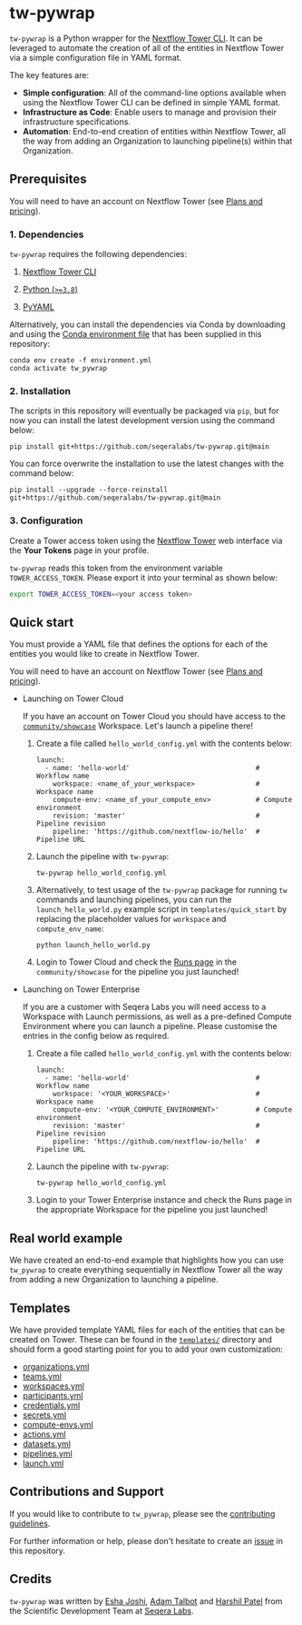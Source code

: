 # tw-pywrap

`tw-pywrap` is a Python wrapper for the [Nextflow Tower CLI](https://github.com/seqeralabs/tower-cli). It can be leveraged to automate the creation of all of the entities in Nextflow Tower via a simple configuration file in YAML format.

The key features are:

- **Simple configuration**: All of the command-line options available when using the Nextflow Tower CLI can be defined in simple YAML format.
- **Infrastructure as Code**: Enable users to manage and provision their infrastructure specifications.
- **Automation**: End-to-end creation of entities within Nextflow Tower, all the way from adding an Organization to launching pipeline(s) within that Organization.

## Prerequisites

You will need to have an account on Nextflow Tower (see [Plans and pricing](https://cloud.tower.nf/pricing/)).

### 1. Dependencies

`tw-pywrap` requires the following dependencies:

1. [Nextflow Tower CLI](https://github.com/seqeralabs/tower-cli#1-installation)

2. [Python (`>=3.8`)](https://www.python.org/downloads/)

3. [PyYAML](https://pypi.org/project/PyYAML/)

Alternatively, you can install the dependencies via Conda by downloading and using the [Conda environment file](environment.yml) that has been supplied in this repository:

```console
conda env create -f environment.yml
conda activate tw_pywrap
```

### 2. Installation

The scripts in this repository will eventually be packaged via `pip`, but for now you can install the latest development version using the command below:

```
pip install git+https://github.com/seqeralabs/tw-pywrap.git@main
```

You can force overwrite the installation to use the latest changes with the command below:

```
pip install --upgrade --force-reinstall git+https://github.com/seqeralabs/tw-pywrap.git@main
```

### 3. Configuration

Create a Tower access token using the [Nextflow Tower](https://tower.nf/) web interface via the **Your Tokens** page in your profile.

`tw-pywrap` reads this token from the environment variable `TOWER_ACCESS_TOKEN`. Please export it into your terminal as shown below:

```bash
export TOWER_ACCESS_TOKEN=<your access token>
```

## Quick start

You must provide a YAML file that defines the options for each of the entities you would like to create in Nextflow Tower.

You will need to have an account on Nextflow Tower (see [Plans and pricing](https://cloud.tower.nf/pricing/)).

- Launching on Tower Cloud

  If you have an account on Tower Cloud you should have access to the [`community/showcase`](https://seqera.io/blog/introducing-the-tower-cloud-community-workspace/) Workspace. Let's launch a pipeline there!

  1. Create a file called `hello_world_config.yml` with the contents below:

     ```
     launch:
       - name: 'hello-world'                               # Workflow name
         workspace: <name_of_your_workspace>               # Workspace name
         compute-env: <name_of_your_compute_env>           # Compute environment
         revision: 'master'                                # Pipeline revision
         pipeline: 'https://github.com/nextflow-io/hello'  # Pipeline URL
     ```

  2. Launch the pipeline with `tw-pywrap`:

     ```
     tw-pywrap hello_world_config.yml
     ```

  3. Alternatively, to test usage of the `tw-pywrap` package for running `tw` commands and launching pipelines, you can run the `launch_hello_world.py` example script in `templates/quick_start` by replacing the placeholder values for `workspace` and `compute_env_name`:

     ```
     python launch_hello_world.py
     ```

  4. Login to Tower Cloud and check the [Runs page](https://tower.nf/orgs/community/workspaces/showcase/watch) in the `community/showcase` for the pipeline you just launched!

- Launching on Tower Enterprise

  If you are a customer with Seqera Labs you will need access to a Workspace with Launch permissions, as well as a pre-defined Compute Environment where you can launch a pipeline. Please customise the entries in the config below as required.

  1. Create a file called `hello_world_config.yml` with the contents below:

     ```
     launch:
       - name: 'hello-world'                               # Workflow name
         workspace: '<YOUR_WORKSPACE>'                     # Workspace name
         compute-env: '<YOUR_COMPUTE_ENVIRONMENT>'         # Compute environment
         revision: 'master'                                # Pipeline revision
         pipeline: 'https://github.com/nextflow-io/hello'  # Pipeline URL
     ```

  2. Launch the pipeline with `tw-pywrap`:

     ```
     tw-pywrap hello_world_config.yml
     ```

  3. Login to your Tower Enterprise instance and check the Runs page in the appropriate Workspace for the pipeline you just launched!

## Real world example

We have created an end-to-end example that highlights how you can use `tw_pywrap` to create everything sequentially in Nextflow Tower all the way from adding a new Organization to launching a pipeline.

## Templates

We have provided template YAML files for each of the entities that can be created on Tower. These can be found in the [`templates/`](templates) directory and should form a good starting point for you to add your own customization:

- [organizations.yml](templates/organizations.yml)
- [teams.yml](templates/teams.yml)
- [workspaces.yml](templates/workspaces.yml)
- [participants.yml](templates/participants.yml)
- [credentials.yml](templates/credentials.yml)
- [secrets.yml](templates/secrets.yml)
- [compute-envs.yml](templates/compute-envs.yml)
- [actions.yml](templates/actions.yml)
- [datasets.yml](templates/datasets.yml)
- [pipelines.yml](templates/pipelines.yml)
- [launch.yml](templates/launch.yml)

## Contributions and Support

If you would like to contribute to `tw_pywrap`, please see the [contributing guidelines](.github/CONTRIBUTING.md).

For further information or help, please don't hesitate to create an [issue](https://github.com/seqeralabs/tw-pywrap/issues) in this repository.

## Credits

`tw-pywrap` was written by [Esha Joshi](https://github.com/ejseqera), [Adam Talbot](https://github.com/adamrtalbot) and [Harshil Patel](https://github.com/drpatelh) from the Scientific Development Team at [Seqera Labs](https://seqera.io/).
